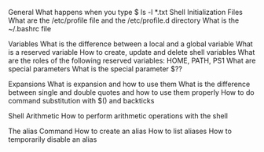 General
What happens when you type $ ls -l *.txt
Shell Initialization Files
What are the /etc/profile file and the /etc/profile.d directory
What is the ~/.bashrc file

Variables
What is the difference between a local and a global variable
What is a reserved variable
How to create, update and delete shell variables
What are the roles of the following reserved variables: HOME, PATH, PS1
What are special parameters
What is the special parameter $??

Expansions
What is expansion and how to use them
What is the difference between single and double quotes and how to use them properly
How to do command substitution with $() and backticks

Shell Arithmetic
How to perform arithmetic operations with the shell

The alias Command
How to create an alias
How to list aliases
How to temporarily disable an alias
